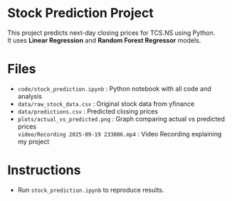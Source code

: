 # Stock Prediction Project

This project predicts next-day closing prices for TCS.NS using Python.  
It uses **Linear Regression** and **Random Forest Regressor** models.  

# Files
- `code/stock_prediction.ipynb` : Python notebook with all code and analysis  
- `data/raw_stock_data.csv` : Original stock data from yfinance  
- `data/predictions.csv` : Predicted closing prices  
- `plots/actual_vs_predicted.png` : Graph comparing actual vs predicted prices  
 `video/Recording 2025-09-19 233806.mp4` : Video Recording explaining my project

# Instructions
- Run `stock_prediction.ipynb` to reproduce results.
